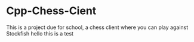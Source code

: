 # Cpp-Chess-Cient

This is a project due for school, a chess client where you can play against Stockfish
hello this is a test
